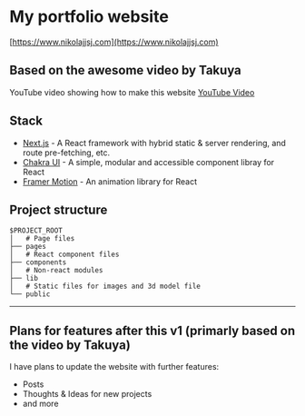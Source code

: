 # My portfolio website

[https://www.nikolajjsj.com](https://www.nikolajjsj.com)

## Based on the awesome video by Takuya

YouTube video showing how to make this website
[YouTube Video](https://www.youtube.com/watch?v=bSMZgXzC9AA)

## Stack

- [Next.js](https://nextjs.org/) - A React framework with hybrid static & server rendering, and route pre-fetching, etc.
- [Chakra UI](https://chakra-ui.com/) - A simple, modular and accessible component libray for React
- [Framer Motion](https://www.framer.com/motion/) - An animation library for React

## Project structure

```
$PROJECT_ROOT
│   # Page files
├── pages
│   # React component files
├── components
│   # Non-react modules
├── lib
│   # Static files for images and 3d model file
└── public
```

---

## Plans for features after this v1 (primarly based on the video by Takuya)

I have plans to update the website with further features:

- Posts
- Thoughts & Ideas for new projects
- and more
